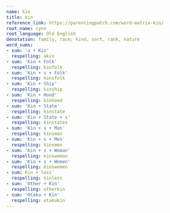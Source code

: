 ```yaml
---
name: kin
title: kin
reference_link: https://parentingpatch.com/word-matrix-kin/
root_name: cynn
root_language: Old English
denotation: family, race; kind, sort, rank, nature
word_sums:
- sum: 'a + Kin'
  respelling: akin
- sum: 'Kin + Folk'
  respelling: kinfolk
- sum: 'Kin + s + Folk'
  respelling: kinsfolk
- sum: 'Kin + Ship'
  respelling: kinship
- sum: 'Kin + Hood'
  respelling: kinhood
- sum: 'Kin + State'
  respelling: kinstate
- sum: 'Kin + State + s'
  respelling: kinstates
- sum: 'Kin + s + Man'
  respelling: kinsman
- sum: 'Kin + s + Men'
  respelling: kinsmen
- sum: 'Kin + s + Woman'
  respelling: kinswoman
- sum: 'Kin + s + Women'
  respelling: kinswomen
- sum: Kin + less'
  respelling: kinless
- sum: 'Other + Kin'
  respelling: otherkin
- sum: 'Otaku + Kin'
  respelling: otakukin
---
```

